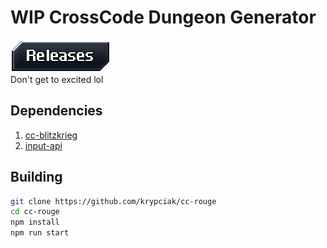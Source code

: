 # WIP CrossCode Dungeon Generator

![Realeses](https://github.com/CCDirectLink/organization/blob/master/assets/badges/releases%402x.png)  
Don't get to excited lol

## Dependencies
1. [cc-blitzkrieg](https://github.com/krypciak/cc-blitzkrieg)
2. [input-api](https://github.com/CCDirectLink/input-api)
		

## Building
```bash
git clone https://github.com/krypciak/cc-rouge
cd cc-rouge
npm install
npm run start
```
